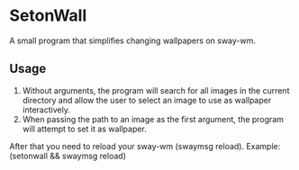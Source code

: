 # SetonWall

A small program that simplifies changing wallpapers on sway-wm. 

## Usage

1. Without arguments, the program will search for all images in the current directory and allow the user to select an image to use as wallpaper interactively.
2. When passing the path to an image as the first argument, the program will attempt to set it as wallpaper.

After that you need to reload your sway-wm (swaymsg reload). Example: (setonwall && swaymsg reload)
